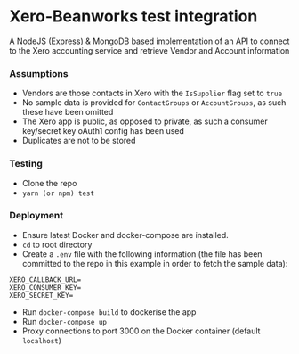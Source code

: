 # Xero-Beanworks test integration

A NodeJS (Express) & MongoDB based implementation of an API to connect to the Xero accounting service and retrieve Vendor and Account information

### Assumptions

- Vendors are those contacts in Xero with the `IsSupplier` flag set to `true`
- No sample data is provided for `ContactGroups` or `AccountGroups`, as such these have been omitted
- The Xero app is public, as opposed to private, as such a consumer key/secret key oAuth1 config has been used
- Duplicates are not to be stored

### Testing

- Clone the repo
- `yarn (or npm) test`

### Deployment

- Ensure latest Docker and docker-compose are installed.
- `cd` to root directory
- Create a `.env` file with the following information (the file has been committed to the repo in this example in order to fetch the sample data):

```
XERO_CALLBACK_URL=
XERO_CONSUMER_KEY=
XERO_SECRET_KEY=
```

- Run `docker-compose build` to dockerise the app
- Run `docker-compose up`
- Proxy connections to port 3000 on the Docker container (default `localhost`)
